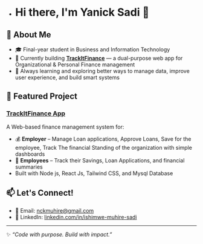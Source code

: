 - # Hi there, I'm Yanick Sadi 👋

## 🚀 About Me
- 🎓 Final-year student in Business and Information Technology
- 🔨 Currently building **[TrackItFinance](https://github.com/Yanick-sadi/TrackItFinance-App)** — a dual-purpose web app for Organizational & Personal Finance management 
-  🧠 Always learning and exploring better ways to manage data, improve user experience, and build smart systems

## 🌟 Featured Project
### [**TrackItFinance App**](https://github.com/Yanick-sadi/TrackItFinance-App)
A Web-based finance management system for:
  - 💰 **Employer** – Manage Loan applications, Approve Loans, Save for the employee, Track The financial Standing of the organization with simple dashboards
  - 💱 **Employees** – Track their Savings, Loan Applications, and financial summaries
  -  Built with Node js, React Js, Tailwind CSS, and Mysql Database 

## 📫 Let's Connect!
- 📧 Email: [nckmuhire@gmail.com](mailto:nckmuhire@gmail.com)
- 🔗 LinkedIn: [linkedin.com/in/ishimwe-muhire-sadi](https://www.linkedin.com/in/ishimwe-muhire-sadi/)

---
✨ *“Code with purpose. Build with impact.”*

